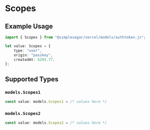 # Scopes

## Example Usage

```typescript
import { Scopes } from "@simplesagar/vercel/models/authtoken.js";

let value: Scopes = {
    type: "user",
    origin: "passkey",
    createdAt: 6293.77,
};
```

## Supported Types

### `models.Scopes1`

```typescript
const value: models.Scopes1 = /* values here */
```

### `models.Scopes2`

```typescript
const value: models.Scopes2 = /* values here */
```

